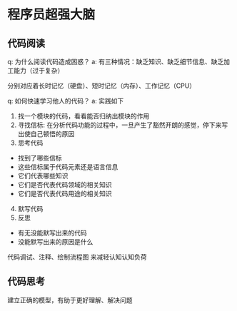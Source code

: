 # 程序员超强大脑

## 代码阅读

q: 为什么阅读代码造成困惑？
a: 有三种情况：缺乏知识、缺乏细节信息、缺乏加工能力（过于复杂）

分别对应着长时记忆（硬盘）、短时记忆（内存）、工作记忆（CPU）

q: 如何快速学习他人的代码？
a: 实践如下
1. 找一个模块的代码，看看能否归纳出模块的作用
2. 寻找信标: 在分析代码功能的过程中，一旦产生了豁然开朗的感觉，停下来写出使自己顿悟的原因
3. 思考代码
  - 找到了哪些信标
  - 这些信标属于代码元素还是语言信息
  - 它们代表哪些知识
  - 它们是否代表代码领域的相关知识
  - 它们是否代表代码用途的相关知识
4. 默写代码
5. 反思
  - 有无没能默写出来的代码
  - 没能默写出来的原因是什么

代码调试、注释、绘制流程图 来减轻认知认知负荷

## 代码思考

建立正确的模型，有助于更好理解、解决问题
